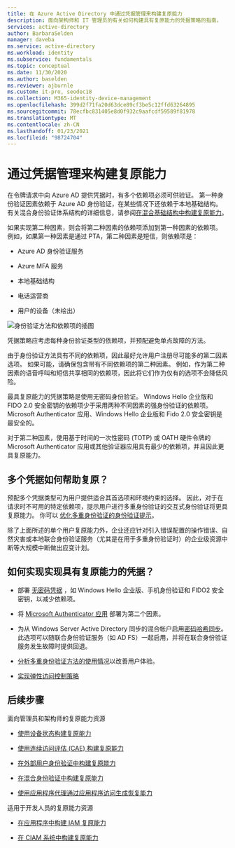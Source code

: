 ```yaml
---
title: 在 Azure Active Directory 中通过凭据管理来构建复原能力
description: 面向架构师和 IT 管理员的有关如何构建具有复原能力的凭据策略的指南。
services: active-directory
author: BarbaraSelden
manager: daveba
ms.service: active-directory
ms.workload: identity
ms.subservice: fundamentals
ms.topic: conceptual
ms.date: 11/30/2020
ms.author: baselden
ms.reviewer: ajburnle
ms.custom: it-pro, seodec18
ms.collection: M365-identity-device-management
ms.openlocfilehash: 399d2f71fa20d63dce89cf3be5c12ffd63264895
ms.sourcegitcommit: 78ecfbc831405e8d0f932c9aafcdf59589f81978
ms.translationtype: MT
ms.contentlocale: zh-CN
ms.lasthandoff: 01/23/2021
ms.locfileid: "98724704"
---
```

# <a name="build-resilience-with-credential-management"></a>通过凭据管理来构建复原能力

在令牌请求中向 Azure AD 提供凭据时，有多个依赖项必须可供验证。 第一种身份验证因素依赖于 Azure AD 身份验证，在某些情况下还依赖于本地基础结构。 有关混合身份验证体系结构的详细信息，请参阅[在混合基础结构中构建复原能力](resilience-in-hybrid.md)。 

如果实现第二种因素，则会将第二种因素的依赖项添加到第一种因素的依赖项。 例如，如果第一种因素是通过 PTA，第二种因素是短信，则依赖项是：

* Azure AD 身份验证服务

* Azure MFA 服务

* 本地基础结构

* 电话运营商

* 用户的设备（未绘出）

 
![身份验证方法和依赖项的插图](./media/resilience-in-credentials/admin-resilience-credentials.png)

凭据策略应考虑每种身份验证类型的依赖项，并预配避免单点故障的方法。 

由于身份验证方法具有不同的依赖项，因此最好允许用户注册尽可能多的第二因素选项。 如果可能，请确保包含带有不同依赖项的第二种因素。 例如，作为第二种因素的语音呼叫和短信共享相同的依赖项，因此将它们作为仅有的选项不会降低风险。

最具复原能力的凭据策略是使用无密码身份验证。 Windows Hello 企业版和 FIDO 2.0 安全密钥的依赖项少于采用两种不同因素的强身份验证的依赖项。 Microsoft Authenticator 应用、Windows Hello 企业版和 Fido 2.0 安全密钥是最安全的。 

对于第二种因素，使用基于时间的一次性密码 (TOTP) 或 OATH 硬件令牌的 Microsoft Authenticator 应用或其他验证器应用具有最少的依赖项，并且因此更具复原能力。

## <a name="how-do-multiple-credentials-help-resilience"></a>多个凭据如何帮助复原？

预配多个凭据类型可为用户提供适合其首选项和环境约束的选择。 因此，对于在请求时不可用的特定依赖项，提示用户进行多重身份验证的交互式身份验证将更具复原能力。 你可以 [优化多重身份验证的身份验证提示](../authentication/concepts-azure-multi-factor-authentication-prompts-session-lifetime.md)。

除了上面所述的单个用户复原能力外，企业还应针对引入错误配置的操作错误、自然灾害或本地联合身份验证服务（尤其是在用于多重身份验证时）的企业级资源中断等大规模中断做出应变计划。 

## <a name="how-do-i-implement-resilient-credentials"></a>如何实现实现具有复原能力的凭据？

* 部署 [无密码凭据](../authentication/howto-authentication-passwordless-deployment.md) ，如 Windows Hello 企业版、手机身份验证和 FIDO2 安全密钥，以减少依赖项。

* 将 [Microsoft Authenticator 应用](../user-help/user-help-auth-app-overview.md) 部署为第二个因素。

* 为从 Windows Server Active Directory 同步的混合帐户启用[密码哈希同步](../hybrid/whatis-phs.md)。 此选项可以随联合身份验证服务（如 AD FS）一起启用，并将在联合身份验证服务发生故障时提供回退。

* [分析多重身份验证方法的使用情况](/samples/azure-samples/azure-mfa-authentication-method-analysis/azure-mfa-authentication-method-analysis/)以改善用户体验。

* [实现弹性访问控制策略](../authentication/concept-resilient-controls.md)

## <a name="next-steps"></a>后续步骤
面向管理员和架构师的复原能力资源
 
* [使用设备状态构建复原能力](resilience-with-device-states.md)

* [使用连续访问评估 (CAE) 构建复原能力](resilience-with-continuous-access-evaluation.md)

* [在外部用户身份验证中构建复原能力](resilience-b2b-authentication.md)

* [在混合身份验证中构建复原能力](resilience-in-hybrid.md)

* [使用应用程序代理通过应用程序访问生成恢复能力](resilience-on-premises-access.md)

适用于开发人员的复原能力资源

* [在应用程序中构建 IAM 复原能力](resilience-app-development-overview.md)

* [在 CIAM 系统中构建复原能力](resilience-b2c.md)